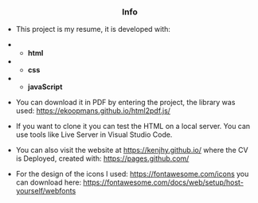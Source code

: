 ### <center> Info</center>

- This project is my resume, it is developed with:
- - **html**
- - **css**
- - **javaScript**

- You can download it in PDF by entering the project, the library was used: https://ekoopmans.github.io/html2pdf.js/

- If you want to clone it you can test the HTML on a local server. You can use tools like Live Server in Visual Studio Code.

- You can also visit the website at https://kenjhy.github.io/ where the CV is Deployed, created with: https://pages.github.com/

- For the design of the icons I used: https://fontawesome.com/icons you can download here: https://fontawesome.com/docs/web/setup/host-yourself/webfonts